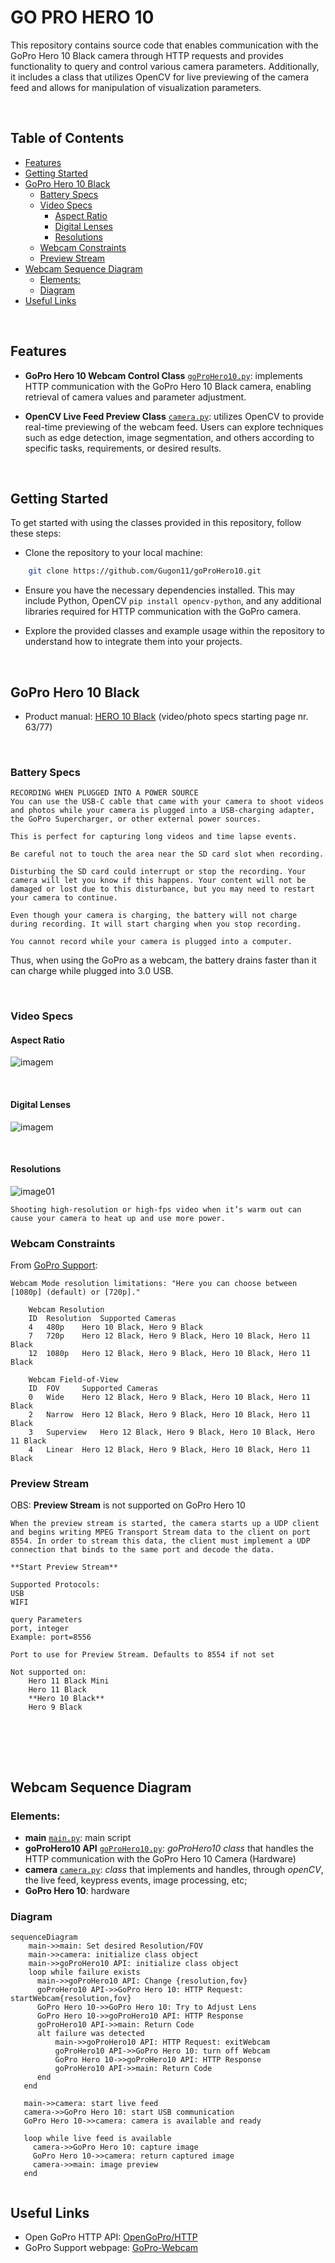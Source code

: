 # GO PRO HERO 10

This repository contains source code that enables communication with the GoPro Hero 10 Black camera through HTTP requests and provides functionality to query and control various camera parameters. Additionally, it includes a class that utilizes OpenCV for live previewing of the camera feed and allows for manipulation of visualization parameters.

<br>

## Table of Contents
- [Features](#features)
- [Getting Started](#getting-started)
- [GoPro Hero 10 Black](#gopro-hero-10-black)
   * [Battery Specs](#battery-specs)
   * [Video Specs](#video-specs)
      + [Aspect Ratio](#aspect-ratio)
      + [Digital Lenses](#digital-lenses)
      + [Resolutions](#resolutions)
  * [Webcam Constraints](#webcam-constraints)
  * [Preview Stream](#preview-stream)
- [Webcam Sequence Diagram](#webcam-sequence-diagram)
   * [Elements:](#elements)
   * [Diagram](#diagram)
- [Useful Links](#useful-links)

<br>

## Features

- **GoPro Hero 10 Webcam Control Class** [`goProHero10.py`](https://github.com/Gugon11/goProHero10/blob/main/src/Camera/goProHero10.py): implements HTTP communication with the GoPro Hero 10 Black camera, enabling retrieval of camera values and parameter adjustment.

- **OpenCV Live Feed Preview Class** [`camera.py`](https://github.com/Gugon11/goProHero10/blob/main/src/Camera/camera.py): utilizes OpenCV to provide real-time previewing of the webcam feed. Users can explore techniques such as edge detection, image segmentation, and others according to specific tasks, requirements, or desired results.


<br>

## Getting Started

To get started with using the classes provided in this repository, follow these steps:

- Clone the repository to your local machine:
```bash
    git clone https://github.com/Gugon11/goProHero10.git
```

- Ensure you have the necessary dependencies installed. This may include Python, OpenCV `pip install opencv-python`, and any additional libraries required for HTTP communication with the GoPro camera.

- Explore the provided classes and example usage within the repository to understand how to integrate them into your projects.


<br>



## GoPro Hero 10 Black

- Product manual: [HERO 10 Black](https://gopro.com/content/dam/help/hero10-black/manuals/HERO10Black_UM_ENG_REVB.pdf) (video/photo specs starting page nr. 63/77)

<br>

### Battery Specs

```
RECORDING WHEN PLUGGED INTO A POWER SOURCE
You can use the USB-C cable that came with your camera to shoot videos and photos while your camera is plugged into a USB-charging adapter, the GoPro Supercharger, or other external power sources.

This is perfect for capturing long videos and time lapse events.

Be careful not to touch the area near the SD card slot when recording.

Disturbing the SD card could interrupt or stop the recording. Your camera will let you know if this happens. Your content will not be damaged or lost due to this disturbance, but you may need to restart your camera to continue.

Even though your camera is charging, the battery will not charge during recording. It will start charging when you stop recording.

You cannot record while your camera is plugged into a computer.
```

Thus, when using the GoPro as a webcam, the battery drains faster than it can charge while plugged into 3.0 USB.

<br>

### Video Specs

#### Aspect Ratio

![imagem](https://github.com/conradoguimaraes/goProHero10/assets/98216516/f60bf874-a226-4ecd-a378-bea2ddfc92c9)

<br>

#### Digital Lenses

![imagem](https://github.com/conradoguimaraes/goProHero10/assets/98216516/effc646d-e186-48bc-8b54-f5e00b8fe1b9)

<br>

#### Resolutions

![image01](https://github.com/conradoguimaraes/goProHero10/assets/98216516/ab507b64-e130-4d6f-a973-623c7afe3118)

```
Shooting high-resolution or high-fps video when it’s warm out can cause your camera to heat up and use more power.
```




### Webcam Constraints

From [GoPro Support](https://community.gopro.com/s/article/GoPro-Webcam?language=en_US):
```
Webcam Mode resolution limitations: "Here you can choose between [1080p] (default) or [720p]."

    Webcam Resolution
    ID 	Resolution 	Supported Cameras
    4 	480p 	Hero 10 Black, Hero 9 Black
    7 	720p 	Hero 12 Black, Hero 9 Black, Hero 10 Black, Hero 11 Black
    12 	1080p 	Hero 12 Black, Hero 9 Black, Hero 10 Black, Hero 11 Black

    Webcam Field-of-View
    ID 	FOV 	Supported Cameras
    0 	Wide 	Hero 12 Black, Hero 9 Black, Hero 10 Black, Hero 11 Black
    2 	Narrow 	Hero 12 Black, Hero 9 Black, Hero 10 Black, Hero 11 Black
    3 	Superview 	Hero 12 Black, Hero 9 Black, Hero 10 Black, Hero 11 Black
    4 	Linear 	Hero 12 Black, Hero 9 Black, Hero 10 Black, Hero 11 Black
```
### Preview Stream

OBS: **Preview Stream** is not supported on GoPro Hero 10

```
When the preview stream is started, the camera starts up a UDP client and begins writing MPEG Transport Stream data to the client on port 8554. In order to stream this data, the client must implement a UDP connection that binds to the same port and decode the data.

**Start Preview Stream**

Supported Protocols:
USB
WIFI

query Parameters
port, integer
Example: port=8556

Port to use for Preview Stream. Defaults to 8554 if not set

Not supported on:
    Hero 11 Black Mini
    Hero 11 Black
    **Hero 10 Black**
    Hero 9 Black


```




<br>

<br>

<br>

## Webcam Sequence Diagram

### Elements:
- **main** [`main.py`](https://github.com/conradoguimaraes/goProHero10/blob/main/src/Camera/main.py): main script
- **goProHero10 API** [`goProHero10.py`](https://github.com/conradoguimaraes/goProHero10/blob/main/src/Camera/goProHero10.py): _goProHero10 class_ that handles the HTTP communication with the GoPro Hero 10 Camera (Hardware)
- **camera** [`camera.py`](https://github.com/conradoguimaraes/goProHero10/blob/main/src/Camera/camera.py): _class_ that implements and handles, through _openCV_, the live feed, keypress events, image processing, etc;
- **GoPro Hero 10**: hardware

### Diagram

```mermaid
sequenceDiagram
    main->>main: Set desired Resolution/FOV
    main->>camera: initialize class object
    main->>goProHero10 API: initialize class object
    loop while failure exists
      main->>goProHero10 API: Change {resolution,fov}
      goProHero10 API->>GoPro Hero 10: HTTP Request: startWebcam{resolution,fov}
      GoPro Hero 10->>GoPro Hero 10: Try to Adjust Lens
      GoPro Hero 10->>goProHero10 API: HTTP Response
      goProHero10 API->>main: Return Code
      alt failure was detected
          main->>goProHero10 API: HTTP Request: exitWebcam
          goProHero10 API->>GoPro Hero 10: turn off Webcam
          GoPro Hero 10->>goProHero10 API: HTTP Response
          goProHero10 API->>main: Return Code
      end
   end

   main->>camera: start live feed
   camera->>GoPro Hero 10: start USB communication
   GoPro Hero 10->>camera: camera is available and ready

   loop while live feed is available
     camera->>GoPro Hero 10: capture image
     GoPro Hero 10->>camera: return captured image
     camera->>main: image preview
   end
    
```


## Useful Links

- Open GoPro HTTP API: [OpenGoPro/HTTP](https://gopro.github.io/OpenGoPro/http)
- GoPro Support webpage: [GoPro-Webcam](https://community.gopro.com/s/article/GoPro-Webcam?language=en_US)

